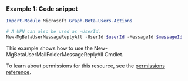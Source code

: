 ### Example 1: Code snippet

```powershell
Import-Module Microsoft.Graph.Beta.Users.Actions

# A UPN can also be used as -UserId.
New-MgBetaUserMessageReplyAll -UserId $userId -MessageId $messageId
```
This example shows how to use the New-MgBetaUserMailFolderMessageReplyAll Cmdlet.

To learn about permissions for this resource, see the [permissions reference](/graph/permissions-reference).

